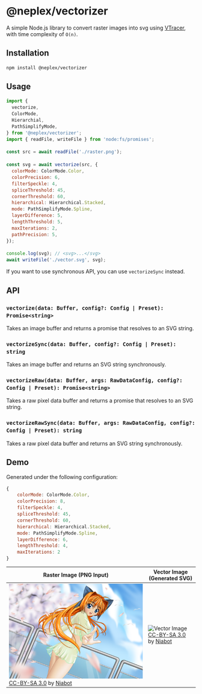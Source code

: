 # @neplex/vectorizer

A simple Node.js library to convert raster images into svg using [VTracer](https://github.com/visioncortex/vtracer), with time complexity of `O(n)`.

## Installation

```bash
npm install @neplex/vectorizer
```

## Usage

```js
import {
  vectorize,
  ColorMode,
  Hierarchial,
  PathSimplifyMode,
} from '@neplex/vectorizer';
import { readFile, writeFile } from 'node:fs/promises';

const src = await readFile('./raster.png');

const svg = await vectorize(src, {
  colorMode: ColorMode.Color,
  colorPrecision: 6,
  filterSpeckle: 4,
  spliceThreshold: 45,
  cornerThreshold: 60,
  hierarchical: Hierarchical.Stacked,
  mode: PathSimplifyMode.Spline,
  layerDifference: 5,
  lengthThreshold: 5,
  maxIterations: 2,
  pathPrecision: 5,
});

console.log(svg); // <svg>...</svg>
await writeFile('./vector.svg', svg);
```

If you want to use synchronous API, you can use `vectorizeSync` instead.

## API

### `vectorize(data: Buffer, config?: Config | Preset): Promise<string>`

Takes an image buffer and returns a promise that resolves to an SVG string.

### `vectorizeSync(data: Buffer, config?: Config | Preset): string`

Takes an image buffer and returns an SVG string synchronously.

### `vectorizeRaw(data: Buffer, args: RawDataConfig, config?: Config | Preset): Promise<string>`

Takes a raw pixel data buffer and returns a promise that resolves to an SVG string.

### `vectorizeRawSync(data: Buffer, args: RawDataConfig, config?: Config | Preset): string`

Takes a raw pixel data buffer and returns an SVG string synchronously.

## Demo

Generated under the following configuration:

```js
{
    colorMode: ColorMode.Color,
    colorPrecision: 8,
    filterSpeckle: 4,
    spliceThreshold: 45,
    cornerThreshold: 60,
    hierarchical: Hierarchical.Stacked,
    mode: PathSimplifyMode.Spline,
    layerDifference: 6,
    lengthThreshold: 4,
    maxIterations: 2
}
```

| Raster Image (PNG Input)                                                                                                                                                                                                         | Vector Image (Generated SVG)                                                                                                                                                                                                 |
| -------------------------------------------------------------------------------------------------------------------------------------------------------------------------------------------------------------------------------- | ---------------------------------------------------------------------------------------------------------------------------------------------------------------------------------------------------------------------------- |
| ![Raster Image](https://raw.githubusercontent.com/neplextech/vectorizer/main/example/anime-girl.png)<br/>[CC-BY-SA 3.0](https://creativecommons.org/licenses/by/3.0) by [Niabot](https://commons.wikimedia.org/wiki/User:Niabot) | ![Vector Image](https://raw.githubusercontent.com/neplextech/vectorizer/main/example/result.svg)<br/>[CC-BY-SA 3.0](https://creativecommons.org/licenses/by/3.0) by [Niabot](https://commons.wikimedia.org/wiki/User:Niabot) |
